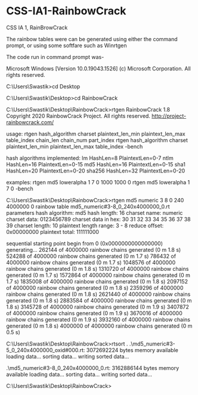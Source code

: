 # CSS-IA1-RainbowCrack
CSS IA 1, RainBrowCrack

The rainbow tables were can be generated using either the command prompt, or using some softfare such as Winrtgen

The code run in command prompt was-

Microsoft Windows [Version 10.0.19043.1526]
(c) Microsoft Corporation. All rights reserved.

C:\Users\Swastik>cd Desktop

C:\Users\Swastik\Desktop>cd RainbowCrack

C:\Users\Swastik\Desktop\RainbowCrack>rtgen
RainbowCrack 1.8
Copyright 2020 RainbowCrack Project. All rights reserved.
http://project-rainbowcrack.com/

usage: rtgen hash_algorithm charset plaintext_len_min plaintext_len_max table_index chain_len chain_num part_index
       rtgen hash_algorithm charset plaintext_len_min plaintext_len_max table_index -bench

hash algorithms implemented:
    lm HashLen=8 PlaintextLen=0-7
    ntlm HashLen=16 PlaintextLen=0-15
    md5 HashLen=16 PlaintextLen=0-15
    sha1 HashLen=20 PlaintextLen=0-20
    sha256 HashLen=32 PlaintextLen=0-20

examples:
    rtgen md5 loweralpha 1 7 0 1000 1000 0
    rtgen md5 loweralpha 1 7 0 -bench

C:\Users\Swastik\Desktop\RainbowCrack>rtgen md5 numeric 3 8 0 240 4000000 0
rainbow table md5_numeric#3-8_0_240x4000000_0.rt parameters
hash algorithm:         md5
hash length:            16
charset name:           numeric
charset data:           0123456789
charset data in hex:    30 31 32 33 34 35 36 37 38 39
charset length:         10
plaintext length range: 3 - 8
reduce offset:          0x00000000
plaintext total:        111111000

sequential starting point begin from 0 (0x0000000000000000)
generating...
262144 of 4000000 rainbow chains generated (0 m 1.8 s)
524288 of 4000000 rainbow chains generated (0 m 1.7 s)
786432 of 4000000 rainbow chains generated (0 m 1.7 s)
1048576 of 4000000 rainbow chains generated (0 m 1.8 s)
1310720 of 4000000 rainbow chains generated (0 m 1.7 s)
1572864 of 4000000 rainbow chains generated (0 m 1.7 s)
1835008 of 4000000 rainbow chains generated (0 m 1.8 s)
2097152 of 4000000 rainbow chains generated (0 m 1.8 s)
2359296 of 4000000 rainbow chains generated (0 m 1.8 s)
2621440 of 4000000 rainbow chains generated (0 m 1.8 s)
2883584 of 4000000 rainbow chains generated (0 m 1.8 s)
3145728 of 4000000 rainbow chains generated (0 m 1.9 s)
3407872 of 4000000 rainbow chains generated (0 m 1.9 s)
3670016 of 4000000 rainbow chains generated (0 m 1.9 s)
3932160 of 4000000 rainbow chains generated (0 m 1.8 s)
4000000 of 4000000 rainbow chains generated (0 m 0.5 s)

C:\Users\Swastik\Desktop\RainbowCrack>rtsort .
.\md5_numeric#3-5_0_240x4000000_oxid#000.rt:
3072692224 bytes memory available
loading data...
sorting data...
writing sorted data...

.\md5_numeric#3-8_0_240x4000000_0.rt:
3162886144 bytes memory available
loading data...
sorting data...
writing sorted data...


C:\Users\Swastik\Desktop\RainbowCrack>
